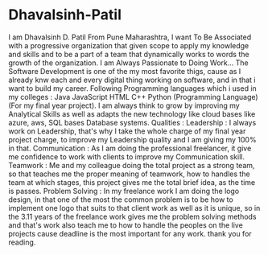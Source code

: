 # Dhavalsinh-Patil
I am Dhavalsinh D. Patil From Pune Maharashtra, I want To Be Associated with a progressive organization that given scope to apply my knowledge and skills and to be a part of a team that dynamically works to words the growth of the organization. I am Always Passionate to Doing Work... The Software Development is one of the my most favorite thigs, cause as I already knw each and every digital thing working on software, and in that i want to build my career. Following Programming languages which i used in my colleges : Java JavaScript HTML C++ Python (Programming Language) (For my final year project). I am always think to grow by improving my Analytical Skills as well as adapts the new technology like cloud bases like azure, aws, SQL bases Database systems.  Qualities : Leadership : I always work on Leadership, that's why I take the whole charge of my final year project charge, to improve my Leadership quality and I am giving my 100% in that.  Communication : As I am doing the professional freelancer, it give me confidence to work with clients to improve my Communication skill.  Teamwork : Me and my colleague doing the total project as a strong team, so that teaches me the proper meaning of teamwork, how to handles the team at which stages, this project gives me the total brief idea, as the time is passes.  Problem Solving : In my freelance work I am doing the logo design, in that one of the most the common problem is to be how to implement one logo that suits to that client work as well as it is unique, so in the 3.11 years of the freelance work gives me the problem solving methods and that's work also teach me to how to handle the peoples on the live projects cause deadline is the most important for any work.  thank you for reading.
